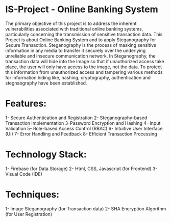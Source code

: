 # IS-Project - Online Banking System
The primary objective of this project is to address the inherent vulnerabilities associated with traditional online banking systems, particularly concerning the transmission of sensitive transaction data. This Project is about Online Banking System and to apply Steganography for Secure Transaction. Steganography is the process of masking sensitive information in any media to transfer it securely over the underlying unreliable and insecure communication network. In Steganography, the transaction data will hide into the Image so that if unauthorized access take place, the user will only have access to the image, not the data. To protect this information from unauthorized access and tampering various methods for information hiding like, hashing, cryptography, authentication and stegnaography have been established. 

# Features:
1- Secure Authentication and Registration 
2- Steganography-based Transaction Implementation 
3-Password Encryption and Hashing
4- Input Validation 
5- Role-based Access Control (RBAC)
6- Intuitive User Interface (UI)
7- Error Handling and Feedback
8- Efficient Transaction Processing

# Technology Stack:
1- Firebase (for Data Storage)
2- Html, CSS, Javascript (for Frontend)
3- Visual Code (IDE)

# Techniques:
1- Image Steganography (for Transaction data)
2- SHA Encryption Algorithm (for User Registration)
